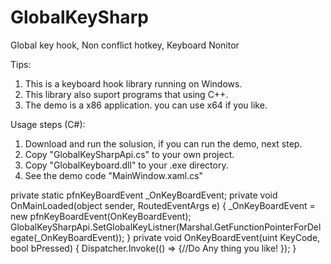 # GlobalKeySharp
Global key hook, Non conflict hotkey, Keyboard Nonitor 

Tips: 
1. This is a keyboard hook library running on Windows.
2. This library also suport programs that using C++. 
3. The demo is a x86 application. you can use x64 if you like.

Usage steps (C#):
1. Download and run the solusion, if you can run the demo, next step.
2. Copy "GlobalKeySharpApi.cs" to your own project.
3. Copy "GlobalKeyboard.dll" to your .exe directory.
4. See the demo code "MainWindow.xaml.cs"

private static pfnKeyBoardEvent _OnKeyBoardEvent;
 private void OnMainLoaded(object sender, RoutedEventArgs e)
{
   _OnKeyBoardEvent = new pfnKeyBoardEvent(OnKeyBoardEvent);
   GlobalKeySharpApi.SetGlobalKeyListner(Marshal.GetFunctionPointerForDelegate(_OnKeyBoardEvent));
}
private void OnKeyBoardEvent(uint KeyCode, bool bPressed)
{
   Dispatcher.Invoke(() =>
     {//Do Any thing you like!
     });
}
